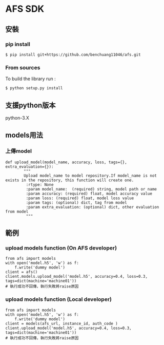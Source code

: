 # AFS SDK

## 安裝
### pip install

```
$ pip install git+https://github.com/benchuang11046/afs.git
```

### From sources

To build the library run :
```
$ python setup.py install
```

## 支援python版本
python-3.X


## models用法
### 上傳model
```
def upload_model(model_name, accuracy, loss, tags={}, extra_evaluation={}):
        """
        Upload model_name to model repository.If model_name is not exists in the repository, this function will create one.
         :rtype: None
         :param model_name:  (required) string, model path or name
         :param accuracy: (required) float, model accuracy value
         :param loss: (required) float, model loss value
         :param tags: (optional) dict, tag from model
         :param extra_evaluation: (optional) dict, other evaluation from model
         """
```


## 範例
### upload models function (On AFS developer)
```
from afs import models
with open('model.h5', 'w') as f:
    f.write('dummy model')
client = afs()
client.models.upload_model('model.h5', accuracy=0.4, loss=0.3, tags=dict(machine='machine01'))
# 執行成功不回傳，執行失敗將raise原因
```


### upload models function (Local developer)
```
from afs import models
with open('model.h5', 'w') as f:
    f.write('dummy model')
client = models(afs_url, instance_id, auth_code )
client.upload_model('model.h5', accuracy=0.4, loss=0.3, tags=dict(machine='machine01'))
# 執行成功不回傳，執行失敗將raise原因
```